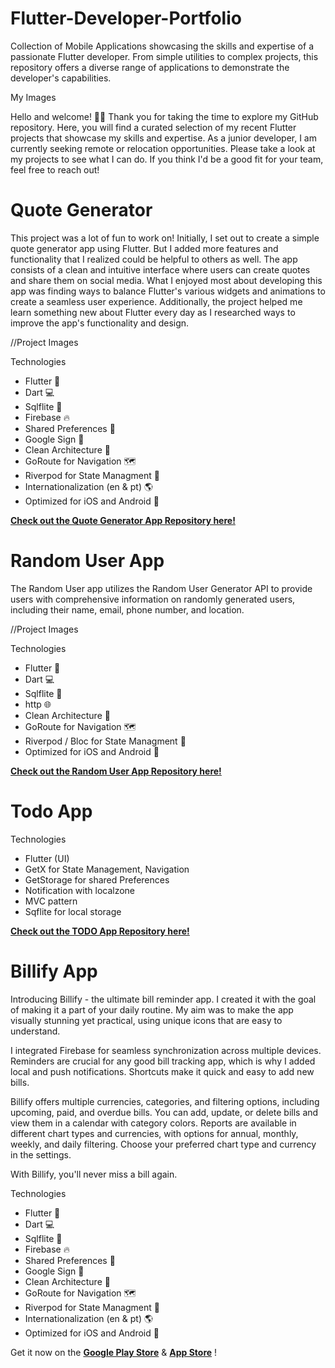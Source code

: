 # Flutter-Developer-Portfolio
Collection of Mobile Applications showcasing the skills and expertise of a passionate Flutter developer. From simple utilities to complex projects, this repository offers a diverse range of applications to demonstrate the developer's capabilities.

My Images

Hello and welcome! 👋🏾 Thank you for taking the time to explore my GitHub repository. Here, you will find a curated selection of my recent Flutter projects that showcase my skills and expertise. As a junior developer, I am currently seeking remote or relocation opportunities. Please take a look at my projects to see what I can do. If you think I'd be a good fit for your team, feel free to reach out! 


# Quote Generator 

This project was a lot of fun to work on! Initially, I set out to create a simple quote generator app using Flutter. But I added more features and functionality that I realized could be helpful to others as well. The app consists of a clean and intuitive interface where users can create quotes and share them on social media. What I enjoyed most about developing this app was finding ways to balance Flutter's various widgets and animations to create a seamless user experience. Additionally, the project helped me learn something new about Flutter every day as I researched ways to improve the app's functionality and design.


//Project Images


Technologies

- Flutter 🎨 
- Dart 💻
- Sqlflite 💽 
- Firebase 🔥
- Shared Preferences 💾
- Google Sign 🔑
- Clean Architecture 🔨
- GoRoute for Navigation 🗺️
- Riverpod for State Managment 🚀
- Internationalization (en & pt) 🌎
- Optimized for iOS and Android 📱


[**Check out the Quote Generator App Repository here!**](https://github.com/IsaiasCuvula/quote_generator)



# Random User App

The Random User app utilizes the Random User Generator API to provide users with comprehensive information on randomly generated users, including their name, email, phone number, and location.

//Project Images


Technologies

- Flutter 🎨 
- Dart 💻
- Sqlflite 💽 
- http 🌐
- Clean Architecture 🔨
- GoRoute for Navigation 🗺️
- Riverpod / Bloc for State Managment 🚀
- Optimized for iOS and Android 📱


[**Check out the Random User App Repository here!**](https://github.com/IsaiasCuvula/random_user)


# Todo App

Technologies

- Flutter (UI)
- GetX for State Management, Navigation
- GetStorage for shared Preferences
- Notification with localzone
- MVC pattern
- Sqflite for local storage

[**Check out the TODO App Repository here!**](https://github.com/IsaiasCuvula/todo)


# Billify App

Introducing Billify - the ultimate bill reminder app. I created it with the goal of making it a part of your daily routine. My aim was to make the app visually stunning yet practical, using unique icons that are easy to understand.

I integrated Firebase for seamless synchronization across multiple devices. Reminders are crucial for any good bill tracking app, which is why I added local and push notifications. Shortcuts make it quick and easy to add new bills.

Billify offers multiple currencies, categories, and filtering options, including upcoming, paid, and overdue bills. You can add, update, or delete bills and view them in a calendar with category colors. Reports are available in different chart types and currencies, with options for annual, monthly, weekly, and daily filtering. Choose your preferred chart type and currency in the settings.

With Billify, you'll never miss a bill again. 





Technologies

- Flutter 🎨 
- Dart 💻
- Sqlflite 💽 
- Firebase 🔥
- Shared Preferences 💾
- Google Sign 🔑
- Clean Architecture 🔨
- GoRoute for Navigation 🗺️
- Riverpod for State Managment 🚀
- Internationalization (en & pt) 🌎
- Optimized for iOS and Android 📱

Get it now on the [**Google Play Store**](https://play.google.com/store/apps/details?id=com.bersyte.billify) & [**App Store**](https://apps.apple.com/bg/app/billiffy/id1638395030) !




